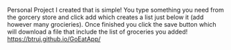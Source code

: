 Personal Project I created that is simple! 
You type something you need from the gorcery store and click add which creates a list just below it (add however many grocieries). 
Once finished you click the save button which will download a file that include the list of groceries you added! 
https://btruj.github.io/GoEatApp/
